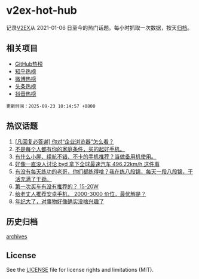 # v2ex-hot-hub

 记录[V2EX](https://www.v2ex.com/)从 2021-01-06 日至今的热门话题。每小时抓取一次数据，按天[归档](archives)。
 
 ## 相关项目

- [GitHub热榜](https://github.com/lonnyzhang423/github-hot-hub)
- [知乎热榜](https://github.com/lonnyzhang423/zhihu-hot-hub)
- [微博热榜](https://github.com/lonnyzhang423/weibo-hot-hub)
- [头条热榜](https://github.com/lonnyzhang423/toutiao-hot-hub)
- [抖音热榜](https://github.com/lonnyzhang423/douyin-hot-hub)


 `更新时间：2025-09-23 10:14:57 +0800`

## 热议话题

1. [[凡回复必答谢] 你对“企业浏览器”怎么看？](https://www.v2ex.com/t/1160988)
1. [不是每个人都有你的家庭条件，买的起好手机。](https://www.v2ex.com/t/1161124)
1. [有什么小屏、续航不错、不卡的手机推荐？当做备用机使用。](https://www.v2ex.com/t/1161004)
1. [好像一直没人讨论 byd 拿下全球最速汽车 496.22km/h 这件事](https://www.v2ex.com/t/1161096)
1. [有没有每天练功的老哥，你们都练得啥？我在练八段锦，每天一段八段锦，干活充满了干劲。](https://www.v2ex.com/t/1160971)
1. [第一次买车有没有推荐的？ 15-20W](https://www.v2ex.com/t/1161050)
1. [给老丈人推荐安卓手机， 2000-3000 价位，最优解是？](https://www.v2ex.com/t/1161137)
1. [年纪大了，对事物好像确实没啥兴趣了](https://www.v2ex.com/t/1161009)

## 历史归档

[archives](archives)

## License

See the [LICENSE](LICENSE) file for license rights and limitations (MIT).
